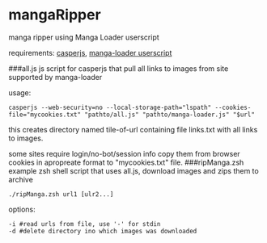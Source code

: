 # mangaRipper
manga ripper using Manga Loader userscript

requirements: [casperjs](  http://casperjs.org ), [manga-loader userscript]( https://greasyfork.org/scripts/692-manga-loader/ )

###all.js
js script for casperjs that pull all links to images from site supported by manga-loader

usage:
```shell
casperjs --web-security=no --local-storage-path="lspath" --cookies-file="mycookies.txt" "pathto/all.js" "pathto/manga-loader.js" "$url"
```
this creates directory named tile-of-url containing file links.txt with all links to images.

some sites require login/no-bot/session info copy them from browser cookies in apropreate format to "mycookies.txt" file.
###ripManga.zsh
example zsh shell script that uses all.js, download images and zips them to archive
```shell
./ripManga.zsh url1 [ulr2...]  
```
options:
```shell
-i #read urls from file, use '-' for stdin
-d #delete directory ino which images was downloaded
```
